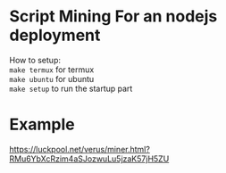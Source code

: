 # Script Mining For an nodejs deployment 
How to setup:<br>
`make termux` for termux<br>
`make ubuntu` for ubuntu<br>
`make setup` to run the startup part<br>

# Example
https://luckpool.net/verus/miner.html?RMu6YbXcRzim4aSJozwuLu5jzaK57jH5ZU
